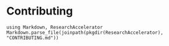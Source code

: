 # Contributing

```@eval
using Markdown, ResearchAccelerator
Markdown.parse_file(joinpath(pkgdir(ResearchAccelerator), "CONTRIBUTING.md"))
```
